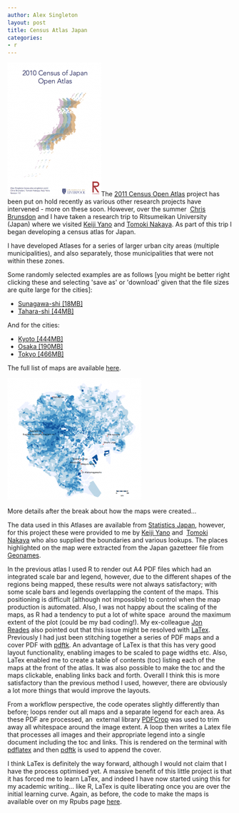 ```yaml
---
author: Alex Singleton
layout: post
title: Census Atlas Japan
categories:
- r
---
```


![Japan Census Atlas](/public/images/cover-210x300.png)The [2011 Census Open Atlas](r/2013/02/05/2011-census-open-atlas-project/2011-census-open-atlas-project/) project has been put on hold recently as various other research projects have intervened - more on these soon. However, over the summer  [Chris Brunsdon](http://www.liv.ac.uk/environmental-sciences/staff/christopher-brunsdon/) and I have taken a research trip to Ritsumeikan University (Japan) where we visited [Keiji Yano](http://www.ritsumei.ac.jp/eng/html/research/areas/feat-researchers/interview/yano_k.html/) and [Tomoki Nakaya](http://www.ritsumei.ac.jp/~nakaya/). As part of this trip I began developing a census atlas for Japan.

I have developed Atlases for a series of larger urban city areas (multiple municipalities), and also separately, those municipalities that were not within these zones.

Some randomly selected examples are as follows [you might be better right clicking these and selecting 'save as' or 'download' given that the file sizes are quite large for the cities]:
	
  * [Sunagawa-shi [18MB]](http://data.alex-singleton.com/Japan/01226.pdf)	
  * [Tahara-shi [44MB]](http://data.alex-singleton.com/Japan/23231.pdf)

And for the cities:
	
  * [Kyoto [444MB]](http://data.alex-singleton.com/Japan/City/Kyoto.pdf)	
  * [Osaka [190MB]](http://data.alex-singleton.com/Japan/City/Osaka.pdf)
  * [Tokyo [466MB]](http://data.alex-singleton.com/Japan/City/Tokyo.pdf)

The full list of maps are available [here](http://www.alex-singleton.com/census-atlas-japan-downloads/).

[![tokyo](/public/images/tokyo-300x273.png)](/public/images/tokyo.png)

More details after the break about how the maps were created...

<!-- more -->

The data used in this Atlases are available from [Statistics Japan](http://www.stat.go.jp/english/), however, for this project these were provided to me by [Keiji Yano](http://www.ritsumei.ac.jp/eng/html/research/areas/feat-researchers/interview/yano_k.html/) and  [Tomoki Nakaya](http://www.ritsumei.ac.jp/~nakaya/) who also supplied the boundaries and various lookups. The places highlighted on the map were extracted from the Japan gazetteer file from [Geonames](http://download.geonames.org/export/dump/).

In the previous atlas I used R to render out A4 PDF files which had an integrated scale bar and legend, however, due to the different shapes of the regions being mapped, these results were not always satisfactory; with some scale bars and legends overlapping the content of the maps. This positioning is difficult (although not impossible) to control when the map production is automated. Also, I was not happy about the scaling of the maps, as R had a tendency to put a lot of white space  around the maximum extent of the plot (could be my bad coding!). My ex-colleague [Jon Reades](http://www.kcl.ac.uk/sspp/departments/geography/people/academic/reades/index.aspx) also pointed out that this issue might be resolved with [LaTex](http://www.latex-project.org/). Previously I had just been stitching together a series of PDF maps and a cover PDF with [pdftk](http://www.pdflabs.com/tools/pdftk-the-pdf-toolkit/). An advantage of LaTex is that this has very good layout functionality, enabling images to be scaled to page widths etc. Also, LaTex enabled me to create a table of contents (toc) listing each of the maps at the front of the atlas. It was also possible to make the toc and the maps clickable, enabling links back and forth. Overall I think this is more satisfactory than the previous method I used, however, there are obviously a lot more things that would improve the layouts.

From a workflow perspective, the code operates slightly differently than before; loops render out all maps and a separate legend for each area. As these PDF are processed, an  external library [PDFCrop](http://users.skynet.be/tools/) was used to trim away all whitespace around the image extent. A loop then writes a Latex file that processes all images and their appropriate legend into a single document including the toc and links. This is rendered on the terminal with [pdflatex](http://www.tug.org/applications/pdftex/) and then [pdftk](http://www.pdflabs.com/tools/pdftk-the-pdf-toolkit/) is used to append the cover.

I think LaTex is definitely the way forward, although I would not claim that I have the process optimised yet. A massive benefit of this little project is that it has forced me to learn LaTex, and indeed I have now started using this for my academic writing... like R, LaTex is quite liberating once you are over the initial learning curve. Again, as before, the code to make the maps is available over on my Rpubs page [here](http://rpubs.com/alexsingleton/japan).
